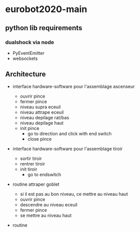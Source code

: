 # eurobot2020-main

## python lib requirements

### dualshock via node

- PyEventEmitter
- websockets

## Architecture

- interface hardware-software pour l'assemblage ascenseur
    - ouvrir pince
    - fermer pince
    - niveau supra eceuil
    - niveau attrape eceuil
    - niveau depilage rat/bas
    - niveau depilage haut
    - init pince
        - go to direction and click with end switch
        - close pince

- interface hardware-software pour l'assemblage tiroir
    - sortir tiroir
    - rentrer tiroir
    - init tiroir
        - go to endswitch


- routine attraper goblet
    - si il est pas au bon niveau, ce mettre au niveau haut
    - ouvrir pince
    - descendre au niveau eceuil
    - fermer pince
    - se mettre au niveau haut
- routine
